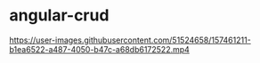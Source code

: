 # angular-crud

https://user-images.githubusercontent.com/51524658/157461211-b1ea6522-a487-4050-b47c-a68db6172522.mp4

